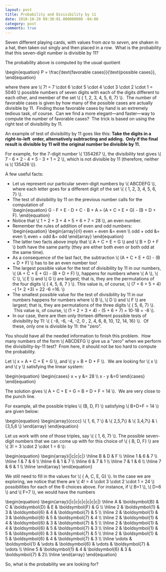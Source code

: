 ```yaml
---
layout: post
title: Probability and Divisibility by 11
date: 2010-10-20 09:30:01.000000000 -04:00
category: post
comments: true
---
```

<div class="well">
Seven different playing cards, with values from <em>ace</em> to <em>seven</em>, are shaken in a hat, then taken out singly and then placed in a row.  What is the probability that this seven-digit number is divisible by 11?
</div>

The probability above is computed by the usual quotient

<div>
	\begin{equation}
	P = \frac{\text{favorable cases}}{\text{possible cases}},
	\end{equation}
</div>

where there are <span>\\( 7! = 7 \cdot 6 \cdot 5 \cdot 4 \cdot 3 \cdot 2 \cdot 1 = 5040 \\)</span> possible numbers of seven digits with each of the digits different to each other, and member of the set <span>\\( \{ 1, 2, 3, 4, 5, 6, 7\} \\)</span>.  The number of favorable cases is given by how many of the possible cases are actually divisible by 11.  Finding those favorable cases by hand is an extremely tedious task, of course.  Can we find a more elegant—and faster—way to compute the number of favorable cases?  The trick is based on using the right test of divisibility by 11.

An example of test of divisibility by 11 goes like this: **Take the digits in a right-to-left  order, alternatively subtracting and adding.  Only if the final result is divisible by 11 will the original number be divisible by 11.**

For example, for the 7-digit number <span>\\( 1354267 \\)</span>, the divisibility test gives <span>\\( 7 - 6 + 2 - 4 + 5 - 3 + 1 = 2 \\)</span>, which is not divisible by 11 (therefore, neither is <span>\\( 135426 \\)</span>).

A few useful facts:

* Let us represent our particular seven-digit numbers by <span>\\( ABCDEFG \\)</span>, where each letter goes for a different digit of the set <span>\\( \{ 1, 2, 3, 4, 5, 6, 7\} \\)</span>.
* The test of divisibility by 11 on the previous number calls for the computation of
    <div>
    	\begin{equation}
    	G - F + E - D + C - B + A = (A + C + E + G) - (B + D + F).
    	\end{equation}
    </div>
* Notice that <span>\\( 1 + 2 + 3 + 4 + 5 + 6 + 7 = 28 \\)</span>, an even number.
* Remember the rules of addition of even and odd numbers:
    <div>
    	\begin{equation}
    	\begin{array}{rl} even + even &amp;= even \\ odd + odd &amp;= even \\ even + odd &amp;= odd \end{array}
    	\end{equation}
    </div>
* The latter two facts above imply that <span>\\( A + C + E + G \\)</span> and <span>\\( B + D + F \\)</span> both have the same parity (they are either both even or both odd at the same time).
* As a consequence of the last fact, the subtraction <span>\\( (A + C + E + G) - (B + D + F) \\)</span> has to be an even number too!
* The largest possible value for the test of divisibility by 11 in our numbers, <span>\\( (A + C + E + G) - (B + D + F) \\)</span>, happens for numbers where <span>\\( A \\)</span>, <span>\\( C \\)</span>, <span>\\( E \\)</span> and <span>\\( G \\)</span> are largest; that is, they are the permutations of the four digits <span>\\( \{ 4, 5, 6, 7 \} \\)</span>. This value is, of course, <span>\\( (7 + 6 + 5 + 4) -( 1+ 2 +3) = 22 -6 =16. \\)</span>
* The smallest possible value for the test of divisibility by 11 in our numbers happens for numbers where <span>\\( B \\)</span>, <span>\\( D \\)</span> and <span>\\( F \\)</span> are largest; that is, they are permutations of the three digits <span>\\( \{ 5, 6, 7\} \\)</span>.  This value is, of course, <span>\\( (1 + 2 + 3 + 4) - (5 + 6 + 7) = 10-18 = -8 \\)</span>.
* In our case, there are then only thirteen different possible tests of divisibility by 11: <span>\\( \{ -8, -6, -4, -2, 0 , 2, 4, 6, 8, 10, 12, 14, 16\} \\)</span>.  Of these, only one is divisible by 11: the "zero".

You should have all the needed information to finish this problem.  How many numbers of the form <span>\\( ABCDEFG \\)</span> give us a "zero" when we perform the divisibility-by-11 test?  From here, it should not be too hard to compute the probability.

Let <span>\\( x = A + C + E + G \\)</span>, and <span>\\( y = B + D + F \\)</span>.  We are looking for <span>\\( x \\)</span> and <span>\\( y \\)</span> satisfying the linear system:

<div>
	\begin{equation}
	\begin{cases} x + y &amp;= 28 \\ x - y &amp;=0 \end{cases}
	\end{equation}
</div>

The solution gives <span>\\( A + C + E + G = B + D + F = 14 \\)</span>.  We are very close to the punch line.

For example, all the possible triples <span>\\( (B, D, F) \\)</span> satisfying <span>\\( B+D+F = 14 \\)</span> are given below:

<div>
	\begin{equation}
	\begin{array}{cccc} \{ 1, 6, 7 \} &amp; \{ 2,5,7\} &amp; \{ 3,4,7\} &amp; \{3,5,6 \} \end{array}
	\end{equation}
</div>

Let us work with one of those triples, say <span>\\( \{ 1, 6, 7\} \\)</span>.  The possible seven-digit numbers that we can come up with for this choice of <span>\\( \{ B, D, F\} \\)</span> are <span>\\( 3! = 3 \cdot 2 \cdot 1 = 6 \\)</span>:

<div>
	\begin{equation}
	\begin{array}{|c|c|c|} \hline B &amp; D &amp; F \\ \hline  1 &amp; 6 &amp; 7 \\ \hline 1 &amp; 7 &amp; 6 \\ \hline 6 &amp; 1 &amp; 7 \\ \hline 6 &amp; 7 &amp; 1 \\ \hline 7 &amp; 1 &amp; 6 \\ \hline 7 &amp; 6 &amp; 1 \\ \hline \end{array}
	\end{equation}
</div>

We still need to fill in the values for <span>\\( \{ A, C, E, G\} \\)</span>.  In the case we are exploring, we notice that there are <span>\\( 4! = 4 \cdot 3 \cdot 2 \cdot 1 = 24 \\)</span> possibilities for each of the 6 choices above.  For instance, if <span>\\( B=1 \\)</span>, <span>\\( D=6 \\)</span> and <span>\\( F=7 \\)</span>, we would have the numbers

<div>
	\begin{equation}
	\begin{array}{|c|c|c|c|c|c|c|} \hline A &amp; \boldsymbol{B} &amp; C &amp; \boldsymbol{D} &amp; E &amp; \boldsymbol{F} &amp; G \\
	\hline 2 &amp; \boldsymbol{1} &amp; 3 &amp; \boldsymbol{6} &amp; 4 &amp; \boldsymbol{7} &amp; 5 \\
	\hline 2 &amp; \boldsymbol{1} &amp; 3 &amp; \boldsymbol{6} &amp; 5 &amp; \boldsymbol{7} &amp; 4 \\
	\hline 2 &amp; \boldsymbol{1} &amp; 4 &amp; \boldsymbol{6} &amp; 3 &amp; \boldsymbol{7} &amp; 5 \\
	\hline 2 &amp; \boldsymbol{1} &amp; 4 &amp; \boldsymbol{6} &amp; 5 &amp; \boldsymbol{7} &amp; 3 \\
	\hline 2 &amp; \boldsymbol{1} &amp; 5 &amp; \boldsymbol{6} &amp; 3 &amp; \boldsymbol{7} &amp; 5 \\
	\hline 2 &amp; \boldsymbol{1} &amp; 5 &amp; \boldsymbol{6} &amp; 4 &amp; \boldsymbol{7} &amp; 3 \\
	\hline \vdots &amp; \boldsymbol{1} &amp; \vdots &amp; \boldsymbol{6} &amp; \vdots &amp; \boldsymbol{7} &amp; \vdots \\
	\hline 5 &amp; \boldsymbol{1} &amp; 4 &amp; \boldsymbol{6} &amp; 3 &amp; \boldsymbol{7} &amp; 2\\
	\hline \end{array}
	\end{equation}
</div>

So, what is the probability we are looking for?
